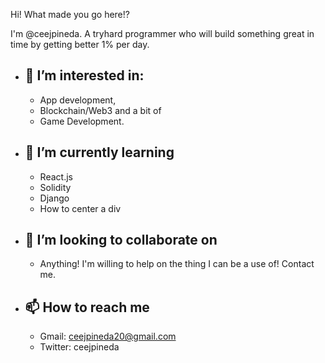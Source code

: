 Hi! What made you go here!?

I'm @ceejpineda. A tryhard programmer who will build something great in time by getting better 1% per day.

- 👀 I’m interested in: 
  - 
  - App development, 
  - Blockchain/Web3 
    and a bit of 
  - Game Development.

- 🌱 I’m currently learning
  - 
  - React.js
  - Solidity
  - Django
  - How to center a div
 
- 💞️ I’m looking to collaborate on
  -
  - Anything! I'm willing to help on the thing I can be a use of! Contact me. 


- 📫 How to reach me
  - 
  - Gmail: ceejpineda20@gmail.com
  - Twitter: ceejpineda


<!---
ceejpineda/ceejpineda is a ✨ special ✨ repository because its `README.md` (this file) appears on your GitHub profile.
You can click the Preview link to take a look at your changes.
--->
